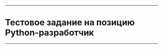 --------------------------
# Тестовое задание на позицию Python-разработчик
---------------------------

